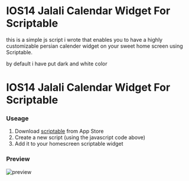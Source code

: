 # IOS14 Jalali Calendar Widget For Scriptable

this is a simple js script i wrote that enables you to have a highly customizable persian calender widget on your sweet home screen using Scriptable.

by default i have put dark and white color 

# IOS14 Jalali Calendar Widget For Scriptable

### Useage
1. Download [scriptable](https://scriptable.app/) from App Store
2. Create a new script (using the javascript code above)
3. Add it to your homescreen scriptable widget

### Preview
![preview]()
